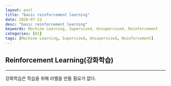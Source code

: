 ```yaml
---
layout: post
title: "basic reinforcement learning"
date: 2020-07-22
desc: "basic reinforcement learning"
keywords: Machine Learning, Supervised, Unsupervised, Reinforcement
categories: [AI]
tags: [Machine Learning, Supervised, Unsupervised, Reinforcement]
---
```


## Reinforcement Learning(강화학습)

___

강화학습은 학습을 위해 라벨을 만들 필요가 없다. 

